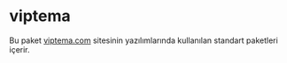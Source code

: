 # viptema

Bu paket [viptema.com](https://viptema.com) sitesinin yazılımlarında kullanılan standart paketleri içerir.